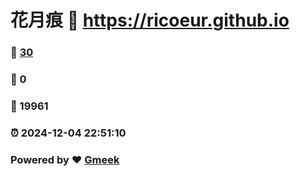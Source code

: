 # 花月痕 :link: https://ricoeur.github.io 
### :page_facing_up: [30](https://ricoeur.github.io/tag.html) 
### :speech_balloon: 0 
### :hibiscus: 19961 
### :alarm_clock: 2024-12-04 22:51:10 
### Powered by :heart: [Gmeek](https://github.com/Meekdai/Gmeek)
